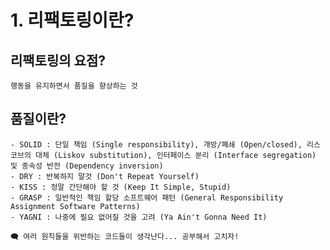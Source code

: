 # 1. 리팩토링이란?

  ## 리팩토링의 요점?
    행동을 유지하면서 품질을 향상하는 것

  ## 품질이란? 
    - SOLID : 단일 책임 (Single responsibility), 개방/폐쇄 (Open/closed), 리스코브의 대체 (Liskov substitution), 인터페이스 분리 (Interface segregation) 및 종속성 반전 (Dependency inversion)
    - DRY : 반복하지 말것 (Don't Repeat Yourself)
    - KISS : 정말 간단해야 할 것 (Keep It Simple, Stupid)
    - GRASP : 일반적인 책임 할당 소프트웨어 패턴 (General Responsibility Assignment Software Patterns)
    - YAGNI : 나중에 필요 없어질 것을 고려 (Ya Ain't Gonna Need It)

    🗨 여러 원칙들을 위반하는 코드들이 생각난다... 공부해서 고치자!